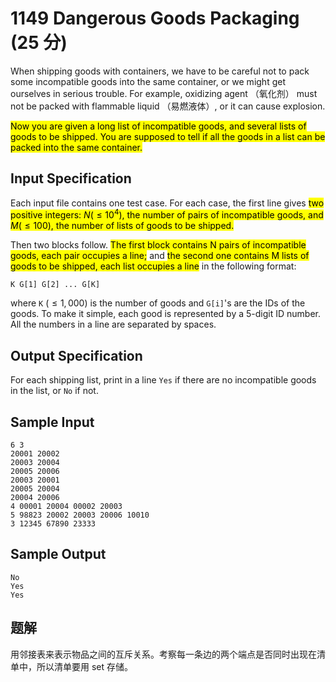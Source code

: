 # 1149 Dangerous Goods Packaging (25 分)

When shipping goods with containers, we have to be careful not to pack some incompatible goods into the same container, or we might get ourselves in serious trouble. For example, oxidizing agent （氧化剂） must not be packed with flammable liquid （易燃液体）, or it can cause explosion.

<mark>Now you are given a long list of incompatible goods, and several lists of goods to be shipped. You are supposed to tell if all the goods in a list can be packed into the same container.</mark>

## Input Specification

Each input file contains one test case. For each case, the first line gives <mark>two positive integers: $N (≤10^4)$, the number of pairs of incompatible goods, and $M (≤100)$, the number of lists of goods to be shipped.</mark>

Then two blocks follow. <mark>The first block contains N pairs of incompatible goods, each pair occupies a line;</mark> and <mark>the second one contains M lists of goods to be shipped, each list occupies a line</mark> in the following format:

    K G[1] G[2] ... G[K]

where `K` ($≤1,000$) is the number of goods and `G[i]`'s are the IDs of the goods. To make it simple, each good is represented by a 5-digit ID number. All the numbers in a line are separated by spaces.

## Output Specification

For each shipping list, print in a line `Yes` if there are no incompatible goods in the list, or `No` if not.

## Sample Input

    6 3
    20001 20002
    20003 20004
    20005 20006
    20003 20001
    20005 20004
    20004 20006
    4 00001 20004 00002 20003
    5 98823 20002 20003 20006 10010
    3 12345 67890 23333

## Sample Output

    No
    Yes
    Yes

## 题解

用邻接表来表示物品之间的互斥关系。考察每一条边的两个端点是否同时出现在清单中，所以清单要用 set 存储。
